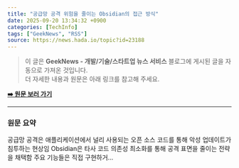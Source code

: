 ```yaml
---
title: "공급망 공격 위험을 줄이는 Obsidian의 접근 방식"
date: 2025-09-20 13:34:32 +0900
categories: [TechInfo]
tags: ["GeekNews", "RSS"]
source: https://news.hada.io/topic?id=23188
---
```

> 이 글은 **GeekNews - 개발/기술/스타트업 뉴스 서비스** 블로그에 게시된 글을 자동으로 가져온 것입니다. <br>
> 더 자세한 내용과 원문은 아래 링크를 참고해 주세요.

[**➡️ 원문 보러 가기**](https://news.hada.io/topic?id=23188)

---

### 원문 요약
공급망 공격은 애플리케이션에서 널리 사용되는 오픈 소스 코드를 통해 악성 업데이트가 침투하는 현상임 Obsidian은 타사 코드 의존성 최소화를 통해 공격 표면을 줄이는 전략을 채택함 주요 기능들은 직접 구현하거...
